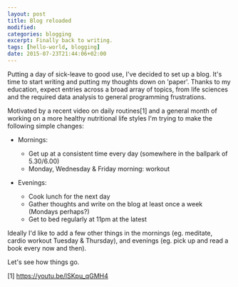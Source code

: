 ```yaml
---
layout: post
title: Blog reloaded
modified:
categories: blogging
excerpt: Finally back to writing.
tags: [hello-world, blogging]
date: 2015-07-23T21:44:06+02:00
---
```


Putting a day of sick-leave to good use, I've decided to set up a blog. It's time to start writing and putting my thoughts down on 'paper'. Thanks to my education, expect entries across a broad array of topics, from life sciences and the required data analysis to general programming frustrations.

Motivated by a recent video on daily routines[1] and a general month of working on a more healthy nutritional life styles I'm trying to make the following simple changes:
- Mornings:
    + Get up at a consistent time every day (somewhere in the ballpark of 5.30/6.00)
    + Monday, Wednesday & Friday morning: workout

- Evenings:
    + Cook lunch for the next day
    + Gather thoughts and write on the blog at least once a week (Mondays perhaps?) 
    + Get to bed regularly at 11pm at the latest

Ideally I'd like to add a few other things in the mornings (eg. meditate, cardio workout Tuesday & Thursday), and evenings (eg. pick up and read a book every now and then).

Let's see how things go.

[1] https://youtu.be/lSKpu_qGMH4
